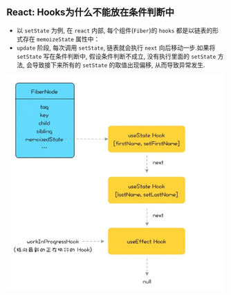 ## React: Hooks为什么不能放在条件判断中
- 以 `setState` 为例, 在 `react` 内部, 每个组件(`Fiber`)的 `hooks` 都是以链表的形式存在 `memoizeState` 属性中：
- `update` 阶段, 每次调用 `setState`, 链表就会执行 `next` 向后移动一步.如果将 `setState` 写在条件判断中, 假设条件判断不成立, 没有执行里面的 `setState` 方法, 会导致接下来所有的 `setState` 的取值出现偏移, 从而导致异常发生.

<img src="../../images/mds/react-hook.png">